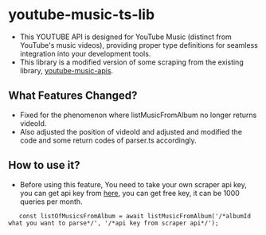 # youtube-music-ts-lib

- This YOUTUBE API is designed for YouTube Music (distinct from YouTube's music videos), providing proper type definitions for seamless integration into your development tools.
- This library is a modified version of some scraping from the existing library, [youtube-music-apis](https://github.com/iamamritpalrandhawa/youtube-music-apis).


## What Features Changed?

- Fixed for the phenomenon where listMusicFromAlbum no longer returns videoId.
- Also adjusted the position of videoId and adjusted and modified the code and some return codes of parser.ts accordingly.

## How to use it?

- Before using this feature, You need to take your own scraper api key, you can get api key from [here](https://www.scraperapi.com/), you can get free key, it can be 1000 queries per month.

```
   const listOfMusicsFromAlbum = await listMusicFromAlbum('/*albumId what you want to parse*/', '/*api key from scraper api*/');

```
